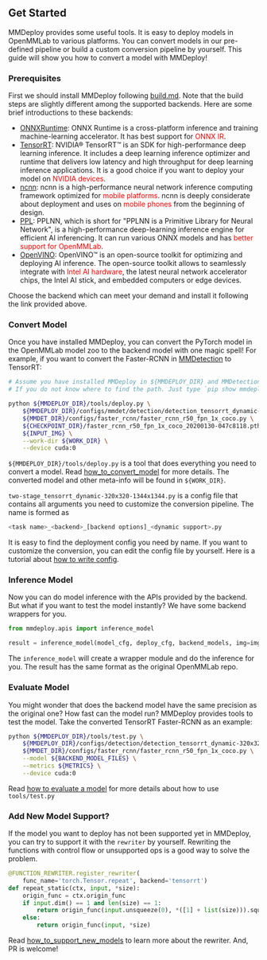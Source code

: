 ## Get Started

MMDeploy provides some useful tools. It is easy to deploy models in OpenMMLab to various platforms. You can convert models in our pre-defined pipeline or build a custom conversion pipeline by yourself. This guide will show you how to convert a model with MMDeploy!

### Prerequisites

First we should install MMDeploy following [build.md](./build.md). Note that the build steps are slightly different among the supported backends. Here are some brief introductions to these backends:

- [ONNXRuntime](./backends/onnxruntime.md): ONNX Runtime is a cross-platform inference and training machine-learning accelerator. It has best support for <span style="color:red">ONNX IR</span>.
- [TensorRT](./backends/tensorrt.md): NVIDIA® TensorRT™ is an SDK for high-performance deep learning inference. It includes a deep learning inference optimizer and runtime that delivers low latency and high throughput for deep learning inference applications. It is a good choice if you want to deploy your model on <span style="color:red">NVIDIA devices</span>.
- [ncnn](./backends/ncnn.md): ncnn is a high-performance neural network inference computing framework optimized for <span style="color:red">mobile platforms</span>. ncnn is deeply considerate about deployment and uses on <span style="color:red">mobile phones</span> from the beginning of design.
- [PPL](./backends/ppl.md): PPLNN, which is short for "PPLNN is a Primitive Library for Neural Network", is a high-performance deep-learning inference engine for efficient AI inferencing. It can run various ONNX models and has <span style="color:red">better support for OpenMMLab</span>.
- [OpenVINO](./backends/openvino.md): OpenVINO™ is an open-source toolkit for optimizing and deploying AI inference. The open-source toolkit allows to seamlessly integrate with <span style="color:red">Intel AI hardware</span>, the latest neural network accelerator chips, the Intel AI stick, and embedded computers or edge devices.

Choose the backend which can meet your demand and install it following the link provided above.

### Convert Model

Once you have installed MMDeploy, you can convert the PyTorch model in the OpenMMLab model zoo to the backend model with one magic spell! For example, if you want to convert the Faster-RCNN in [MMDetection](https://github.com/open-mmlab/mmdetection) to TensorRT:

```bash
# Assume you have installed MMDeploy in ${MMDEPLOY_DIR} and MMDetection in ${MMDET_DIR}
# If you do not know where to find the path. Just type `pip show mmdeploy` and `pip show mmdet` in your console.

python ${MMDEPLOY_DIR}/tools/deploy.py \
    ${MMDEPLOY_DIR}/configs/mmdet/detection/detection_tensorrt_dynamic-320x320-1344x1344.py \
    ${MMDET_DIR}/configs/faster_rcnn/faster_rcnn_r50_fpn_1x_coco.py \
    ${CHECKPOINT_DIR}/faster_rcnn_r50_fpn_1x_coco_20200130-047c8118.pth \
    ${INPUT_IMG} \
    --work-dir ${WORK_DIR} \
    --device cuda:0
```

`${MMDEPLOY_DIR}/tools/deploy.py` is a tool that does everything you need to convert a model. Read [how_to_convert_model](./tutorials/how_to_convert_model.md) for more details. The converted model and other meta-info will be found in `${WORK_DIR}`.

`two-stage_tensorrt_dynamic-320x320-1344x1344.py` is a config file that contains all arguments you need to customize the conversion pipeline. The name is formed as

```bash
<task name>_<backend>_[backend options]_<dynamic support>.py
```

It is easy to find the deployment config you need by name. If you want to customize the conversion, you can edit the config file by yourself. Here is a tutorial about [how to write config](./tutorials/how_to_write_config.md).

### Inference Model

Now you can do model inference with the APIs provided by the backend. But what if you want to test the model instantly? We have some backend wrappers for you.

```python
from mmdeploy.apis import inference_model

result = inference_model(model_cfg, deploy_cfg, backend_models, img=img, device=device)
```

The `inference_model` will create a wrapper module and do the inference for you. The result has the same format as the original OpenMMLab repo.

### Evaluate Model

You might wonder that does the backend model have the same precision as the original one? How fast can the model run? MMDeploy provides tools to test the model. Take the converted TensorRT Faster-RCNN as an example:

```bash
python ${MMDEPLOY_DIR}/tools/test.py \
    ${MMDEPLOY_DIR}/configs/detection/detection_tensorrt_dynamic-320x320-1344x1344.py \
    ${MMDET_DIR}/configs/faster_rcnn/faster_rcnn_r50_fpn_1x_coco.py \
    --model ${BACKEND_MODEL_FILES} \
    --metrics ${METRICS} \
    --device cuda:0
```

Read [how to evaluate a model](./tutorials/how_to_evaluate_a_model.md) for more details about how to use `tools/test.py`

### Add New Model Support?

If the model you want to deploy has not been supported yet in MMDeploy, you can try to support it with the `rewriter` by yourself. Rewriting the functions with control flow or unsupported ops is a good way to solve the problem.

```python
@FUNCTION_REWRITER.register_rewriter(
    func_name='torch.Tensor.repeat', backend='tensorrt')
def repeat_static(ctx, input, *size):
    origin_func = ctx.origin_func
    if input.dim() == 1 and len(size) == 1:
        return origin_func(input.unsqueeze(0), *([1] + list(size))).squeeze(0)
    else:
        return origin_func(input, *size)
```

Read [how_to_support_new_models](./tutorials/how_to_support_new_models.md) to learn more about the rewriter. And, PR is welcome!
